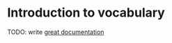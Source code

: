 # Introduction to vocabulary

TODO: write [great documentation](http://jacobian.org/writing/what-to-write/)
